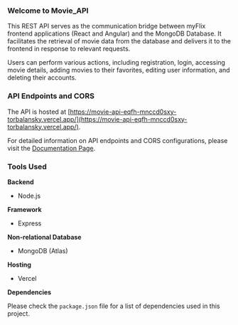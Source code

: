 ### Welcome to Movie_API

This REST API serves as the communication bridge between myFlix frontend applications (React and Angular) and the MongoDB Database. It facilitates the retrieval of movie data from the database and delivers it to the frontend in response to relevant requests.

Users can perform various actions, including registration, login, accessing movie details, adding movies to their favorites, editing user information, and deleting their accounts.

### API Endpoints and CORS

The API is hosted at [https://movie-api-eqfh-mnccd0sxy-torbalansky.vercel.app/](https://movie-api-eqfh-mnccd0sxy-torbalansky.vercel.app/).

For detailed information on API endpoints and CORS configurations, please visit the [Documentation Page](https://movie-api-eqfh.vercel.app/documentation).


### Tools Used

**Backend**

- Node.js

**Framework**

- Express

**Non-relational Database**

- MongoDB (Atlas)

**Hosting**

- Vercel

**Dependencies**

Please check the `package.json` file for a list of dependencies used in this project.

